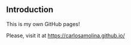 ## Introduction

This is my own GitHub pages!

Please, visit it at <https://carlosamolina.github.io/>
